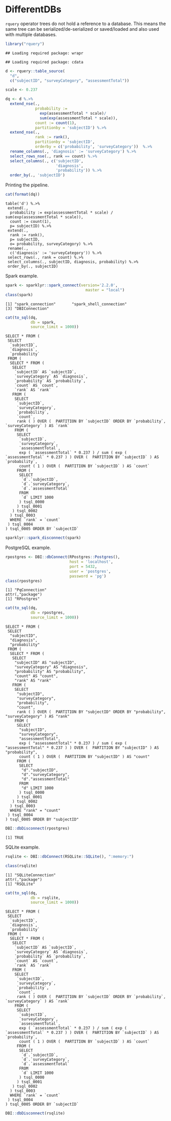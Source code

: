 DifferentDBs
================

`rquery` operator trees do not hold a reference to a database. This means the same tree can be serialized/de-serialized or saved/loaded and also used with multiple databases.

``` r
library("rquery")
```

    ## Loading required package: wrapr

    ## Loading required package: cdata

``` r
d <- rquery::table_source(
  "d",
  c("subjectID", "surveyCategory", "assessmentTotal"))

scale <- 0.237

dq <- d %.>%
  extend_nse(.,
             probability :=
               exp(assessmentTotal * scale)/
               sum(exp(assessmentTotal * scale)),
             count := count(1),
             partitionby = 'subjectID') %.>%
  extend_nse(.,
             rank := rank(),
             partitionby = 'subjectID',
             orderby = c('probability', 'surveyCategory'))  %.>%
  rename_columns(., 'diagnosis' := 'surveyCategory') %.>%
  select_rows_nse(., rank == count) %.>%
  select_columns(., c('subjectID', 
                      'diagnosis', 
                      'probability')) %.>%
  order_by(., 'subjectID')
```

Printing the pipeline.

``` r
cat(format(dq))
```

    table('d') %.>%
     extend(.,
      probability := exp(assessmentTotal * scale) / sum(exp(assessmentTotal * scale)),
      count := count(1),
      p= subjectID) %.>%
     extend(.,
      rank := rank(),
      p= subjectID,
      o= probability, surveyCategory) %.>%
     rename(.,
      c('diagnosis' := 'surveyCategory')) %.>%
     select_rows(., rank = count) %.>%
     select_columns(., subjectID, diagnosis, probability) %.>%
     order_by(., subjectID)

Spark example.

``` r
spark <- sparklyr::spark_connect(version='2.2.0', 
                                   master = "local")
class(spark)
```

    [1] "spark_connection"       "spark_shell_connection"
    [3] "DBIConnection"         

``` r
cat(to_sql(dq, 
           db = spark, 
           source_limit = 1000))
```

    SELECT * FROM (
     SELECT
      `subjectID`,
      `diagnosis`,
      `probability`
     FROM (
      SELECT * FROM (
       SELECT
        `subjectID` AS `subjectID`,
        `surveyCategory` AS `diagnosis`,
        `probability` AS `probability`,
        `count` AS `count`,
        `rank` AS `rank`
       FROM (
        SELECT
         `subjectID`,
         `surveyCategory`,
         `probability`,
         `count`,
         rank ( ) OVER (  PARTITION BY `subjectID` ORDER BY `probability`, `surveyCategory` ) AS `rank`
        FROM (
         SELECT
          `subjectID`,
          `surveyCategory`,
          `assessmentTotal`,
          exp ( `assessmentTotal` * 0.237 ) / sum ( exp ( `assessmentTotal` * 0.237 ) ) OVER (  PARTITION BY `subjectID` ) AS `probability`,
          count ( 1 ) OVER (  PARTITION BY `subjectID` ) AS `count`
         FROM (
          SELECT
           `d`.`subjectID`,
           `d`.`surveyCategory`,
           `d`.`assessmentTotal`
          FROM
           `d` LIMIT 1000
          ) tsql_0000
         ) tsql_0001
       ) tsql_0002
      ) tsql_0003
      WHERE `rank` = `count`
     ) tsql_0004
    ) tsql_0005 ORDER BY `subjectID`

``` r
sparklyr::spark_disconnect(spark)
```

PostgreSQL example.

``` r
rpostgres <- DBI::dbConnect(RPostgres::Postgres(),
                            host = 'localhost',
                            port = 5432,
                            user = 'postgres',
                            password = 'pg')
class(rpostgres)
```

    [1] "PqConnection"
    attr(,"package")
    [1] "RPostgres"

``` r
cat(to_sql(dq, 
           db = rpostgres, 
           source_limit = 1000))
```

    SELECT * FROM (
     SELECT
      "subjectID",
      "diagnosis",
      "probability"
     FROM (
      SELECT * FROM (
       SELECT
        "subjectID" AS "subjectID",
        "surveyCategory" AS "diagnosis",
        "probability" AS "probability",
        "count" AS "count",
        "rank" AS "rank"
       FROM (
        SELECT
         "subjectID",
         "surveyCategory",
         "probability",
         "count",
         rank ( ) OVER (  PARTITION BY "subjectID" ORDER BY "probability", "surveyCategory" ) AS "rank"
        FROM (
         SELECT
          "subjectID",
          "surveyCategory",
          "assessmentTotal",
          exp ( "assessmentTotal" * 0.237 ) / sum ( exp ( "assessmentTotal" * 0.237 ) ) OVER (  PARTITION BY "subjectID" ) AS "probability",
          count ( 1 ) OVER (  PARTITION BY "subjectID" ) AS "count"
         FROM (
          SELECT
           "d"."subjectID",
           "d"."surveyCategory",
           "d"."assessmentTotal"
          FROM
           "d" LIMIT 1000
          ) tsql_0000
         ) tsql_0001
       ) tsql_0002
      ) tsql_0003
      WHERE "rank" = "count"
     ) tsql_0004
    ) tsql_0005 ORDER BY "subjectID"

``` r
DBI::dbDisconnect(rpostgres)
```

    [1] TRUE

SQLite example.

``` r
rsqlite <- DBI::dbConnect(RSQLite::SQLite(), ":memory:")

class(rsqlite)
```

    [1] "SQLiteConnection"
    attr(,"package")
    [1] "RSQLite"

``` r
cat(to_sql(dq, 
           db = rsqlite, 
           source_limit = 1000))
```

    SELECT * FROM (
     SELECT
      `subjectID`,
      `diagnosis`,
      `probability`
     FROM (
      SELECT * FROM (
       SELECT
        `subjectID` AS `subjectID`,
        `surveyCategory` AS `diagnosis`,
        `probability` AS `probability`,
        `count` AS `count`,
        `rank` AS `rank`
       FROM (
        SELECT
         `subjectID`,
         `surveyCategory`,
         `probability`,
         `count`,
         rank ( ) OVER (  PARTITION BY `subjectID` ORDER BY `probability`, `surveyCategory` ) AS `rank`
        FROM (
         SELECT
          `subjectID`,
          `surveyCategory`,
          `assessmentTotal`,
          exp ( `assessmentTotal` * 0.237 ) / sum ( exp ( `assessmentTotal` * 0.237 ) ) OVER (  PARTITION BY `subjectID` ) AS `probability`,
          count ( 1 ) OVER (  PARTITION BY `subjectID` ) AS `count`
         FROM (
          SELECT
           `d`.`subjectID`,
           `d`.`surveyCategory`,
           `d`.`assessmentTotal`
          FROM
           `d` LIMIT 1000
          ) tsql_0000
         ) tsql_0001
       ) tsql_0002
      ) tsql_0003
      WHERE `rank` = `count`
     ) tsql_0004
    ) tsql_0005 ORDER BY `subjectID`

``` r
DBI::dbDisconnect(rsqlite)
```
